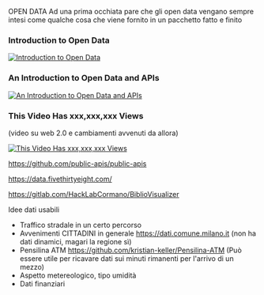 OPEN DATA
Ad una prima occhiata pare che gli open data vengano sempre intesi come qualche cosa che viene fornito in un pacchetto fatto e finito

### Introduction to Open Data
[![Introduction to Open Data](https://img.youtube.com/vi/PvOajtV3HkI/0.jpg)](https://www.youtube.com/watch?v=PvOajtV3HkI)

### An Introduction to Open Data and APIs
[![An Introduction to Open Data and APIs](https://img.youtube.com/vi/taTdJ6oOZX4/0.jpg)](https://www.youtube.com/watch?v=taTdJ6oOZX4)

### This Video Has xxx,xxx,xxx Views
(video su web 2.0 e cambiamenti avvenuti da allora)

[![This Video Has xxx,xxx,xxx Views](https://img.youtube.com/vi/BxV14h0kFs0/0.jpg)](https://www.youtube.com/watch?v=BxV14h0kFs0)

https://github.com/public-apis/public-apis

https://data.fivethirtyeight.com/

https://gitlab.com/HackLabCormano/BiblioVisualizer

Idee dati usabili

- Traffico stradale in un certo percorso
- Avvenimenti CITTADINI in generale https://dati.comune.milano.it (non ha dati dinamici, magari la regione sì)
- Pensilina ATM https://github.com/kristian-keller/Pensilina-ATM (Può essere utile per ricavare dati sui minuti rimanenti per l'arrivo di un mezzo)
- Aspetto metereologico, tipo umidità
- Dati finanziari
